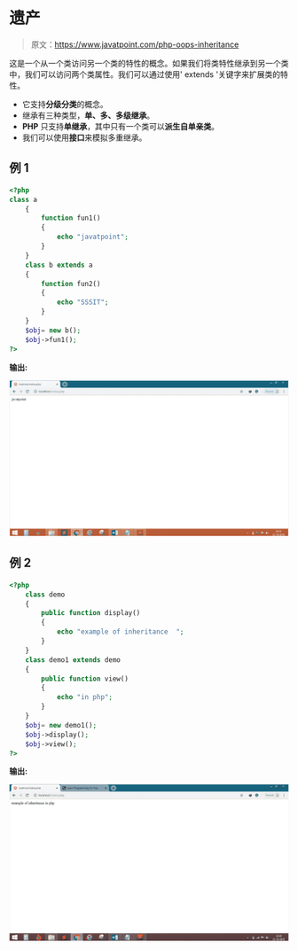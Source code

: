 # 遗产

> 原文：<https://www.javatpoint.com/php-oops-inheritance>

这是一个从一个类访问另一个类的特性的概念。如果我们将类特性继承到另一个类中，我们可以访问两个类属性。我们可以通过使用' extends '关键字来扩展类的特性。

*   它支持**分级分类**的概念。
*   继承有三种类型，**单、多、多级继承**。
*   **PHP** 只支持**单继承**，其中只有一个类可以**派生自单亲类**。
*   我们可以使用**接口**来模拟多重继承。

## 例 1

```php
<?php
class a
	{
		function fun1()
		{
			echo "javatpoint";
		}
	}
	class b extends a
	{
		function fun2()
		{
			echo "SSSIT";
		}
	}
	$obj= new b();
	$obj->fun1();
?>

```

**输出:**

![INHERITANCE](img/56864bf54a601605b461a3fea790ae95.png)

## 例 2

```php
<?php
	class demo
	{
		public function display()
		{
			echo "example of inheritance  ";
		}	
	}
	class demo1 extends demo
	{
		public function view()
		{
			echo "in php";
		}	
	}
	$obj= new demo1();
	$obj->display();
	$obj->view();
?>

```

**输出:**

![INHERITANCE](img/9cf0f447bd485cc8a2607a9b0ea80b6f.png)